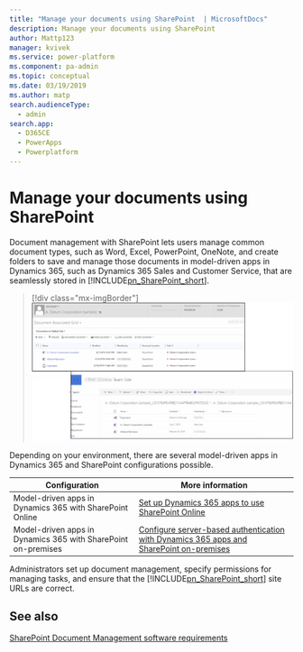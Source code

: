 ```yaml
---
title: "Manage your documents using SharePoint  | MicrosoftDocs"
description: Manage your documents using SharePoint 
author: Mattp123
manager: kvivek
ms.service: power-platform
ms.component: pa-admin
ms.topic: conceptual
ms.date: 03/19/2019
ms.author: matp
search.audienceType: 
  - admin
search.app: 
  - D365CE
  - PowerApps
  - Powerplatform
---
```

# Manage your documents using SharePoint

Document management with SharePoint lets users manage common document types, such as Word, Excel, PowerPoint, OneNote, and create folders to save and manage those documents in model-driven apps in Dynamics 365, such as Dynamics 365 Sales and Customer Service, that are seamlessly stored in [!INCLUDE[pn_SharePoint_short](../includes/pn-sharepoint-short.md)]. 

> [!div class="mx-imgBorder"] 
> ![](media/sp-ce-doc-management.png "Document management and SharePoint")

Depending on your environment, there are several model-driven apps in Dynamics 365 and SharePoint configurations possible. 


|Configuration  |More information  |
|---------|---------|
|Model-driven apps in Dynamics 365 with SharePoint Online  |  [Set up Dynamics 365 apps to use SharePoint Online](set-up-dynamics-365-online-to-use-sharepoint-online.md)    |
|Model-driven apps in Dynamics 365 with SharePoint on-premises     | [Configure server-based authentication with Dynamics 365 apps and SharePoint on-premises](configure-server-based-authentication-sharepoint-on-premises.md)        |

Administrators set up document management, specify permissions for managing tasks, and ensure that the [!INCLUDE[pn_SharePoint_short](../includes/pn-sharepoint-short.md)] site URLs are correct.  
  
## See also
[SharePoint Document Management software requirements](sharepoint-document-management-software-requirements.md) <br />
